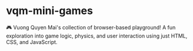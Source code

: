 # vqm-mini-games
🎮 Vuong Quyen Mai's collection of browser-based playground! A fun exploration into game logic, physics, and user interaction using just HTML, CSS, and JavaScript.
